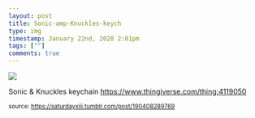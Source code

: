 ```yaml
---
layout: post
title: Sonic-amp-Knuckles-keych
type: img
timestamp: January 22nd, 2020 2:01pm
tags: [""]
comments: true
---
```

<img src="https://saturdayxiii.github.io/media/190408289769.jpg"/>

Sonic &amp; Knuckles keychain
<a href="https://www.thingiverse.com/thing:4119050" target="_blank">https://www.thingiverse.com/thing:4119050</a><br/>
 
  
<small>source: https://saturdayxiii.tumblr.com/post/190408289769</small>